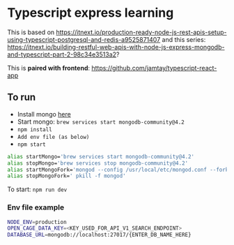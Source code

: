 # Typescript express learning
This is based on https://itnext.io/production-ready-node-js-rest-apis-setup-using-typescript-postgresql-and-redis-a9525871407
and this series: https://itnext.io/building-restful-web-apis-with-node-js-express-mongodb-and-typescript-part-2-98c34e3513a2?

This is **paired with frontend**: https://github.com/jamtay/typescript-react-app

## To run
- Install mongo [here](https://github.com/mongodb/homebrew-brew)
- Start mongo: `brew services start mongodb-community@4.2`
- `npm install`
- `Add env file (as below)`
- `npm start`

```bash
alias startMongo='brew services start mongodb-community@4.2'
alias stopMongo='brew services stop mongodb-community@4.2'
alias startMongoFork='mongod --config /usr/local/etc/mongod.conf --fork'
alias stopMongoFork=' pkill -f mongod'
```

To start:  `npm run dev`

### Env file example
```bash
NODE_ENV=production
OPEN_CAGE_DATA_KEY=<KEY_USED_FOR_API_V1_SEARCH_ENDPOINT>
DATABASE_URL=mongodb://localhost:27017/{ENTER_DB_NAME_HERE}
```
